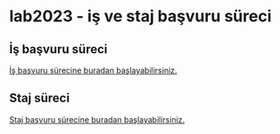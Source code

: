 # lab2023 - iş ve staj başvuru süreci

## İş başvuru süreci

[İş başvuru sürecine buradan başlayabilirsiniz.](https://github.com/lab2023/workwithus/blob/master/tr/is/01-temel-ingilizce-bilgisi.md)

## Staj süreci

[Staj başvuru sürecine buradan başlayabilirsiniz.](https://github.com/lab2023/workwithus/blob/master/tr/staj/01-staj-basvurusu.md)

